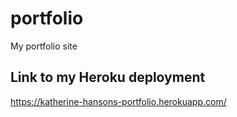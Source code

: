 # portfolio
My portfolio site

## Link to my Heroku deployment
https://katherine-hansons-portfolio.herokuapp.com/
